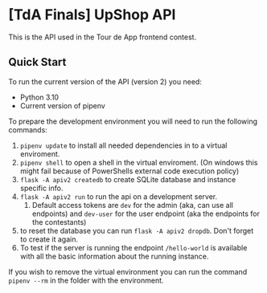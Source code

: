 # [TdA Finals] UpShop API

This is the API used in the Tour de App frontend contest.

## Quick Start

To run the current version of the API (version 2) you need:
 - Python 3.10
 - Current version of pipenv

To prepare the development environment you will need to run the following commands:
1) `pipenv update` to install all needed dependencies in to a virtual enviroment.
2) `pipenv shell` to open a shell in the virtual enviroment. (On windows this might fail because of PowerShells external code execution policy)
3) `flask -A apiv2 createdb` to create SQLite database and instance specific info.
4) `flask -A apiv2 run` to run the api on a development server.
   1) Default access tokens are `dev` for the admin (aka, can use all endpoints) and `dev-user` for the user endpoint (aka the endpoints for the contestants)
5) to reset the database you can run `flask -A apiv2 dropdb`. Don't forget to create it again.
6) To test if the server is running the endpoint `/hello-world` is available with all the basic information about the running instance.


If you wish to remove the virtual environment you can run the command `pipenv --rm` in the folder with the environment.
